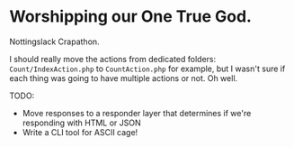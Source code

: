 # Worshipping our One True God.

Nottingslack Crapathon.

I should really move the actions from dedicated folders: `Count/IndexAction.php` to `CountAction.php` for example, but I wasn't sure if each thing was going to have multiple actions or not. Oh well.

TODO:

- Move responses to a responder layer that determines if we're responding with HTML or JSON
- Write a CLI tool for ASCII cage!
